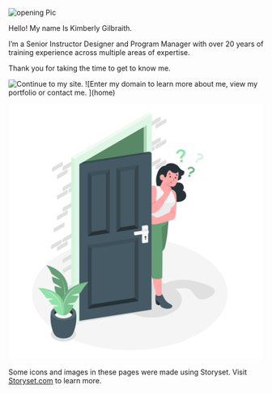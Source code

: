 

![opening Pic](https://github.com/user-attachments/assets/2f56ac31-be2e-4cb6-8415-1e16c9923a89)

Hello! My name Is Kimberly Gilbraith.

I’m a Senior Instructor Designer and Program Manager with over 20 years of training experience across multiple areas of expertise.  

Thank you for taking the time to get to know me. 

<img width="100" height="100 " alt="Continue to my site." src="https://github.com/user-attachments/assets/20a83947-facf-4c9e-a7dc-a1b08036d2c6" /> 
![Enter my domain to learn more about me, view my portfolio or contact me. ](home)

![Enter](assets/images/entryDoor.png)


Some icons and images in these pages were made using Storyset. Visit <a href="https://storyset.com/"> Storyset.com</a> to learn more. 
